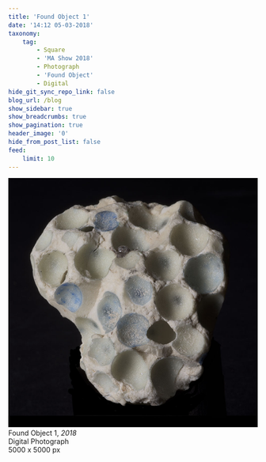 ```yaml
---
title: 'Found Object 1'
date: '14:12 05-03-2018'
taxonomy:
    tag:
        - Square
        - 'MA Show 2018'
        - Photograph
        - 'Found Object'
        - Digital
hide_git_sync_repo_link: false
blog_url: /blog
show_sidebar: true
show_breadcrumbs: true
show_pagination: true
header_image: '0'
hide_from_post_list: false
feed:
    limit: 10
---
```


![](Found-Object-1.jpg)  
Found Object 1, _2018_  
Digital Photograph  
5000 x 5000 px
